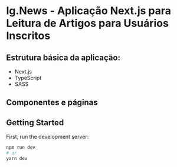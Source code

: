 # Ig.News - Aplicação Next.js para Leitura de Artigos para Usuários Inscritos

## Estrutura básica da aplicação: 

- Next.js
- TypeScript
- SASS

## Componentes e páginas


## Getting Started

First, run the development server:

```bash
npm run dev
# or
yarn dev
```